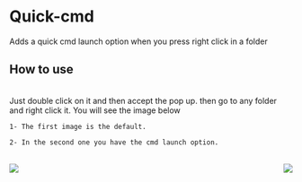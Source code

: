 # Quick-cmd
 Adds a quick cmd launch option when you press right click in a folder

## How to use
<br>
    Just double click on it and then accept the pop up. then go to any folder and right click it. You will see the image below

    1- The first image is the default.
    
    2- In the second one you have the cmd launch option.
<br>
<a>
    <img align="right" src="https://cdn.discordapp.com/attachments/889432154981949492/905747812929634365/unknown.png">
    <img align="left" src="https://cdn.discordapp.com/attachments/889432154981949492/905748484949438504/unknown.png">
</a>


